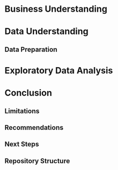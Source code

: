 # Business Understanding

# Data Understanding

## Data Preparation

# Exploratory Data Analysis

# Conclusion

## Limitations

## Recommendations

## Next Steps

## Repository Structure